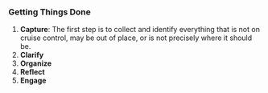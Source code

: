 ### Getting Things Done 

1. **Capture**: The first step is to collect and identify everything that is not on cruise control, may be out of place, or is not precisely where it should be.
2. **Clarify**
3. **Organize**
4. **Reflect**
5. **Engage**
